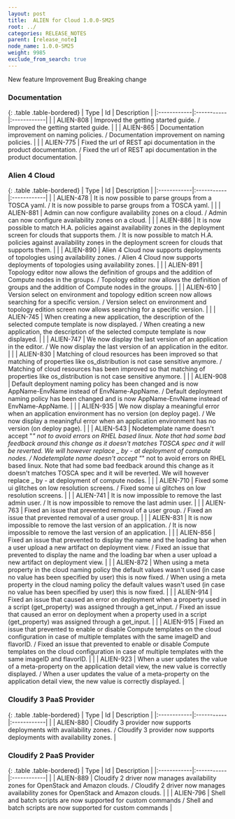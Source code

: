 ```yaml
---
layout: post
title:  ALIEN for Cloud 1.0.0-SM25
root: ../
categories: RELEASE_NOTES
parent: [release_note]
node_name: 1.0.0-SM25
weight: 9985
exclude_from_search: true
---
```





<i class="fa fa-plus text-success"></i> New feature <i class="fa fa-level-up text-primary"></i> Improvement  <i class="fa fa-bug text-danger"></i> Bug <i class="fa fa-exclamation-triangle text-warning"></i> Breaking change


### Documentation



  {: .table .table-bordered}
  | Type        | Id         | Description |
  |:------------|:-----------|:------------|
      |  <i class="fa fa-level-up text-primary"></i> | ALIEN-808 | Improved the getting started guide. / Improved the getting started guide. |
    |  <i class="fa fa-level-up text-primary"></i> | ALIEN-865 | Documentation improvement on naming policies. / Documentation improvement on naming policies. |
      |  <i class="fa fa-bug text-danger"></i> | ALIEN-775 | Fixed the url of REST api documentation in the product documentation. / Fixed the url of REST api documentation in the product documentation. |
  


### Alien 4 Cloud



  {: .table .table-bordered}
  | Type        | Id         | Description |
  |:------------|:-----------|:------------|
    |  <i class="fa fa-plus text-success"></i> | ALIEN-478 | It is now possible to parse groups from a TOSCA yaml. / It is now possible to parse groups from a TOSCA yaml. |
    |  <i class="fa fa-plus text-success"></i> | ALIEN-881 | Admin can now configure availability zones on a cloud. / Admin can now configure availability zones on a cloud. |
    |  <i class="fa fa-plus text-success"></i> | ALIEN-886 | It is now possible to match H.A. policies against availability zones in the deployment screen for clouds that supports them. / It is now possible to match H.A. policies against availability zones in the deployment screen for clouds that supports them. |
    |  <i class="fa fa-plus text-success"></i> | ALIEN-890 | Alien 4 Cloud now supports deployments of topologies using availability zones. / Alien 4 Cloud now supports deployments of topologies using availability zones. |
    |  <i class="fa fa-plus text-success"></i> | ALIEN-891 | Topology editor now allows the definition of groups and the addition of Compute nodes in the groups. / Topology editor now allows the definition of groups and the addition of Compute nodes in the groups. |
      |  <i class="fa fa-level-up text-primary"></i> | ALIEN-610 | Version select on environment and topology edition screen now allows searching for a specific version. / Version select on environment and topology edition screen now allows searching for a specific version. |
    |  <i class="fa fa-level-up text-primary"></i> | ALIEN-745 | When creating a new application, the description of the selected compute template is now displayed. / When creating a new application, the description of the selected compute template is now displayed. |
    |  <i class="fa fa-level-up text-primary"></i> | ALIEN-747 | We now display the last version of an application in the editor. / We now display the last version of an application in the editor. |
    |  <i class="fa fa-level-up text-primary"></i> | ALIEN-830 | Matching of cloud resources has been improved so that matching of properties like os_distribution is not case sensitive anymore. / Matching of cloud resources has been improved so that matching of properties like os_distribution is not case sensitive anymore. |
    |  <i class="fa fa-level-up text-primary"></i> | ALIEN-908 | Default deployment naming policy has been changed and is now AppName-EnvName instead of EnvName-AppName. / Default deployment naming policy has been changed and is now AppName-EnvName instead of EnvName-AppName. |
    |  <i class="fa fa-level-up text-primary"></i> | ALIEN-935 | We now display a meaningful error when an application environment has no version (on deploy page). / We now display a meaningful error when an application environment has no version (on deploy page). |
      |  <i class="fa fa-bug text-danger"></i> | ALIEN-543 | Nodetemplate name doesn't accept "_" not to avoid errors on RHEL based linux. Note that had some bad feedback around this change as it doesn't matches TOSCA spec and it will be reverted. We will however replace _ by - at deployment of compute nodes. / Nodetemplate name doesn't accept "_" not to avoid errors on RHEL based linux. Note that had some bad feedback around this change as it doesn't matches TOSCA spec and it will be reverted. We will however replace _ by - at deployment of compute nodes. |
    |  <i class="fa fa-bug text-danger"></i> | ALIEN-710 | Fixed some ui glitches on low resolution screens. / Fixed some ui glitches on low resolution screens. |
    |  <i class="fa fa-bug text-danger"></i> | ALIEN-741 | It is now impossible to remove the last admin user. / It is now impossible to remove the last admin user. |
    |  <i class="fa fa-bug text-danger"></i> | ALIEN-763 | Fixed an issue that prevented removal of a user group. / Fixed an issue that prevented removal of a user group. |
    |  <i class="fa fa-bug text-danger"></i> | ALIEN-831 | It is now impossible to remove the last version of an application. / It is now impossible to remove the last version of an application. |
    |  <i class="fa fa-bug text-danger"></i> | ALIEN-856 | Fixed an issue that prevented to display the name and the loading bar when a user upload a new artifact on deployment view. / Fixed an issue that prevented to display the name and the loading bar when a user upload a new artifact on deployment view. |
    |  <i class="fa fa-bug text-danger"></i> | ALIEN-872 | When using a meta property in the cloud naming policy the default values wasn't used (in case no value has been specified by user) this is now fixed. / When using a meta property in the cloud naming policy the default values wasn't used (in case no value has been specified by user) this is now fixed. |
    |  <i class="fa fa-bug text-danger"></i> | ALIEN-914 | Fixed an issue that caused an error on deployment when a property used in a script (get_property) was assigned through a get_input. / Fixed an issue that caused an error on deployment when a property used in a script (get_property) was assigned through a get_input. |
    |  <i class="fa fa-bug text-danger"></i> | ALIEN-915 | Fixed an issue that prevented to enable or disable Compute templates on the cloud configuration in case of multiple templates with the same imageID and flavorID. / Fixed an issue that prevented to enable or disable Compute templates on the cloud configuration in case of multiple templates with the same imageID and flavorID. |
    |  <i class="fa fa-bug text-danger"></i> | ALIEN-923 | When a user updates the value of a meta-property on the application detail view, the new value is correctly displayed. / When a user updates the value of a meta-property on the application detail view, the new value is correctly displayed. |
  


### Cloudify 3 PaaS Provider



  {: .table .table-bordered}
  | Type        | Id         | Description |
  |:------------|:-----------|:------------|
    |  <i class="fa fa-plus text-success"></i> | ALIEN-880 | Cloudify 3 provider now supports deployments with availability zones. / Cloudify 3 provider now supports deployments with availability zones. |
      


### Cloudify 2 PaaS Provider



  {: .table .table-bordered}
  | Type        | Id         | Description |
  |:------------|:-----------|:------------|
    |  <i class="fa fa-plus text-success"></i> | ALIEN-889 | Cloudify 2 driver now manages availability zones for OpenStack and Amazon clouds. / Cloudify 2 driver now manages availability zones for OpenStack and Amazon clouds. |
      |  <i class="fa fa-level-up text-primary"></i> | ALIEN-796 | Shell and batch scripts are now supported for custom commands / Shell and batch scripts are now supported for custom commands |
    

